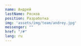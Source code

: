 ```yaml
---
name: Андрей
lastName: Рясков
position: Разработка
img: 'assets/img/team/andrey.jpg'
messenger: ""
href: "/#"
lang: ru
---
```

